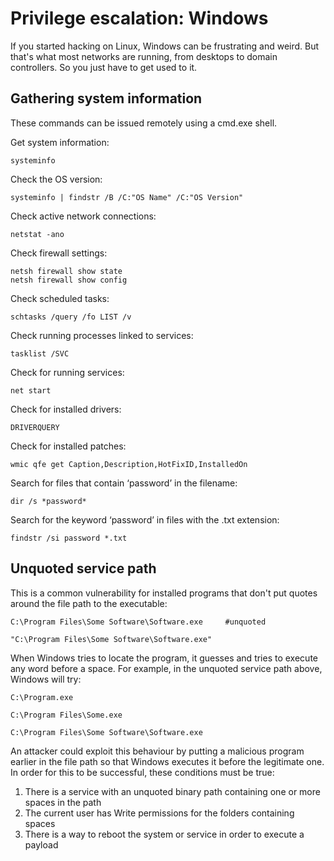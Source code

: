 # Privilege escalation: Windows

If you started hacking on Linux, Windows can be frustrating and weird. But that's what most networks are running, from desktops to domain controllers. So you just have to get used to it.

## Gathering system information

These commands can be issued remotely using a cmd.exe shell.

Get system information:

```text
systeminfo
```

Check the OS version:

```text
systeminfo | findstr /B /C:"OS Name" /C:"OS Version"
```

Check active network connections:

```text
netstat -ano
```

Check firewall settings:

```text
netsh firewall show state
netsh firewall show config
```

Check scheduled tasks:

```text
schtasks /query /fo LIST /v
```

Check running processes linked to services:

```text
tasklist /SVC
```

Check for running services:

```text
net start
```

Check for installed drivers:

```text
DRIVERQUERY
```

Check for installed patches:

```text
wmic qfe get Caption,Description,HotFixID,InstalledOn
```

Search for files that contain ‘password’ in the filename:

```text
dir /s *password*
```

Search for the keyword ‘password’ in files with the .txt extension:

```text
findstr /si password *.txt
```

## Unquoted service path

This is a common vulnerability for installed programs that don't put quotes around the file path to the executable:

```text
C:\Program Files\Some Software\Software.exe     #unquoted

"C:\Program Files\Some Software\Software.exe"
```

When Windows tries to locate the program, it guesses and tries to execute any word before a space. For example, in the unquoted service path above, Windows will try:

```text
C:\Program.exe

C:\Program Files\Some.exe

C:\Program Files\Some Software\Software.exe
```

An attacker could exploit this behaviour by putting a malicious program earlier in the file path so that Windows executes it before the legitimate one. In order for this to be successful, these conditions must be true:

1. There is a service with an unquoted binary path containing one or more spaces in the path
2. The current user has Write permissions for the folders containing spaces
3. There is a way to reboot the system or service in order to execute a payload


